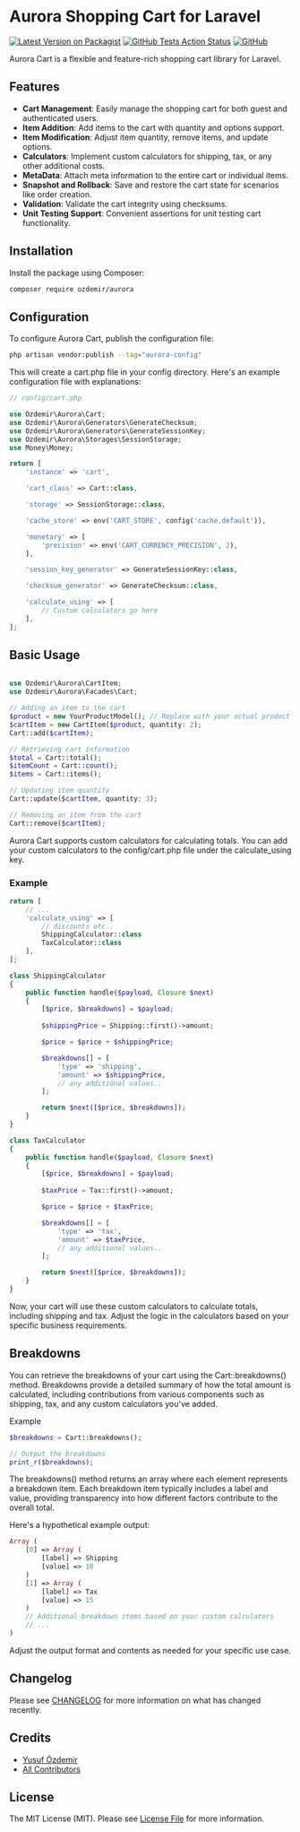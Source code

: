 # Aurora Shopping Cart for Laravel

[![Latest Version on Packagist](https://img.shields.io/packagist/v/ozdemir/aurora)](https://packagist.org/packages/ozdemir/aurora)
[![GitHub Tests Action Status](https://img.shields.io/github/actions/workflow/status/n1crack/aurora/run-tests.yml)](https://github.com/n1crack/aurora/actions)
[![GitHub](https://img.shields.io/github/license/n1crack/aurora)](https://github.com/n1crack/aurora/blob/main/LICENSE.md)

Aurora Cart is a flexible and feature-rich shopping cart library for Laravel.

## Features

- **Cart Management**: Easily manage the shopping cart for both guest and authenticated users.
- **Item Addition**: Add items to the cart with quantity and options support.
- **Item Modification**: Adjust item quantity, remove items, and update options.
- **Calculators**: Implement custom calculators for shipping, tax, or any other additional costs.
- **MetaData**: Attach meta information to the entire cart or individual items.
- **Snapshot and Rollback**: Save and restore the cart state for scenarios like order creation.
- **Validation**: Validate the cart integrity using checksums.
- **Unit Testing Support**: Convenient assertions for unit testing cart functionality.

## Installation

Install the package using Composer:

```bash
composer require ozdemir/aurora
```

## Configuration

To configure Aurora Cart, publish the configuration file:

```bash
php artisan vendor:publish --tag="aurora-config"
```
This will create a cart.php file in your config directory. Here's an example configuration file with explanations:


```php
// config/cart.php

use Ozdemir\Aurora\Cart;
use Ozdemir\Aurora\Generators\GenerateChecksum;
use Ozdemir\Aurora\Generators\GenerateSessionKey;
use Ozdemir\Aurora\Storages\SessionStorage;
use Money\Money;

return [
    'instance' => 'cart',

    'cart_class' => Cart::class,

    'storage' => SessionStorage::class,

    'cache_store' => env('CART_STORE', config('cache.default')),

    'monetary' => [
        'precision' => env('CART_CURRENCY_PRECISION', 2),
    ],

    'session_key_generator' => GenerateSessionKey::class,

    'checksum_generator' => GenerateChecksum::class,

    'calculate_using' => [
        // Custom calculators go here
    ],
];
```
## Basic Usage

```php

use Ozdemir\Aurora\CartItem;
use Ozdemir\Aurora\Facades\Cart;

// Adding an item to the cart
$product = new YourProductModel(); // Replace with your actual product model
$cartItem = new CartItem($product, quantity: 2);
Cart::add($cartItem);

// Retrieving cart information
$total = Cart::total();
$itemCount = Cart::count();
$items = Cart::items();

// Updating item quantity
Cart::update($cartItem, quantity: 3);

// Removing an item from the cart
Cart::remove($cartItem);
```

Aurora Cart supports custom calculators for calculating totals. You can add your custom calculators to the config/cart.php file under the calculate_using key.

### Example
```php
return [
    // ...
    'calculate_using' => [
        // discounts etc..
        ShippingCalculator::class
        TaxCalculator::class
    ],
];
```
```php
class ShippingCalculator
{
    public function handle($payload, Closure $next)
    {
        [$price, $breakdowns] = $payload;
        
        $shippingPrice = Shipping::first()->amount;

        $price = $price + $shippingPrice;

        $breakdowns[] = [
            'type' => 'shipping',
            'amount' => $shippingPrice,
            // any additional values..
        ];

        return $next([$price, $breakdowns]);
    }
}
```

```php
class TaxCalculator
{
    public function handle($payload, Closure $next)
    {
        [$price, $breakdowns] = $payload;
        
        $taxPrice = Tax::first()->amount;

        $price = $price + $taxPrice;

        $breakdowns[] = [
            'type' => 'tax',
            'amount' => $taxPrice,
            // any additional values..
        ];

        return $next([$price, $breakdowns]);
    }
}
``` 
Now, your cart will use these custom calculators to calculate totals, including shipping and tax. Adjust the logic in the calculators based on your specific business requirements.

## Breakdowns
You can retrieve the breakdowns of your cart using the Cart::breakdowns() method. Breakdowns provide a detailed summary of how the total amount is calculated, including contributions from various components such as shipping, tax, and any custom calculators you've added.

Example

```php
$breakdowns = Cart::breakdowns();

// Output the breakdowns
print_r($breakdowns);
``` 
The breakdowns() method returns an array where each element represents a breakdown item. Each breakdown item typically includes a label and value, providing transparency into how different factors contribute to the overall total.

Here's a hypothetical example output:

```php
Array (
    [0] => Array (
        [label] => Shipping
        [value] => 10
    )
    [1] => Array (
        [label] => Tax
        [value] => 15
    )
    // Additional breakdown items based on your custom calculators
    // ...
)
```
Adjust the output format and contents as needed for your specific use case.

## Changelog

Please see [CHANGELOG](CHANGELOG.md) for more information on what has changed recently.

## Credits

- [Yusuf Özdemir](https://github.com/n1crack)
- [All Contributors](../../contributors)

## License

The MIT License (MIT). Please see [License File](LICENSE.md) for more information.
